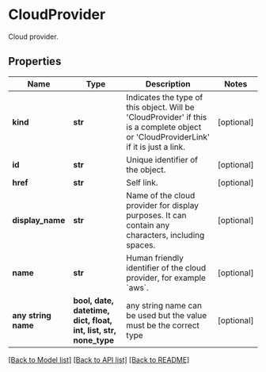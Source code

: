 # CloudProvider

Cloud provider.

## Properties
Name | Type | Description | Notes
------------ | ------------- | ------------- | -------------
**kind** | **str** | Indicates the type of this object. Will be &#39;CloudProvider&#39; if this is a complete object or &#39;CloudProviderLink&#39; if it is just a link. | [optional]
**id** | **str** | Unique identifier of the object. | [optional]
**href** | **str** | Self link. | [optional]
**display_name** | **str** | Name of the cloud provider for display purposes. It can contain any characters, including spaces. | [optional]
**name** | **str** | Human friendly identifier of the cloud provider, for example &#x60;aws&#x60;. | [optional]
**any string name** | **bool, date, datetime, dict, float, int, list, str, none_type** | any string name can be used but the value must be the correct type | [optional]

[[Back to Model list]](../README.md#documentation-for-models) [[Back to API list]](../README.md#documentation-for-api-endpoints) [[Back to README]](../README.md)
